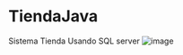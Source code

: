 # TiendaJava
Sistema Tienda
Usando SQL server
![image](https://user-images.githubusercontent.com/62969243/184026826-cdb1cabb-6580-4bc4-9181-747074373390.png)
